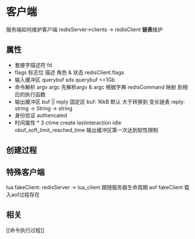# 客户端
服务端如何维护客户端
redisServer->clients -> redisClient **链表**维护

## 属性
 -  套接字描述符 fd
 -  flags 标志位 描述 角色 & 状态
redisClient.flags
 - 输入缓冲区 querybuf
sds querybuf <=1Gb
 -  命令解析 argv argc
先解析argv & argc 
根据字典 redisCommand 映射 到相应的执行函数
 - 输出缓冲区 buf || reply
固定区 buf: 16kB 默认
大于转换到 变长链表 reply: string -> String -> string
 - 身份验证 authencated
 - 时间属性 * 3
ctime create
lastinteraction idle
obuf_soft_limit_reached_time 输出缓冲区第一次达到软性限制

## 创建过程



## 特殊客户端
lua fakeClient: redisServer -> lua_client 跟随服务器生命周期
aof fakeClient 载入aof过程存在

## 相关
[[命令执行过程]]